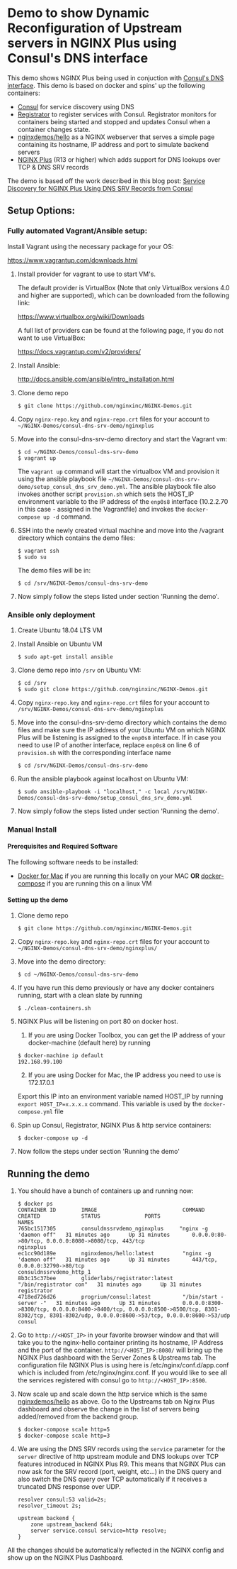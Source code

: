 # Demo to show Dynamic Reconfiguration of Upstream servers in NGINX Plus using Consul's DNS interface

This demo shows NGINX Plus being used in conjuction with [Consul's DNS interface](https://www.consul.io/docs/agent/dns.html). This demo is based on docker and spins'
up the following containers:

*   [Consul](http://www.consul.io) for service discovery using DNS
*   [Registrator](https://github.com/gliderlabs/registrator) to register services with Consul.  Registrator monitors for containers being started and stopped and updates Consul when a container changes state.
*   [nginxdemos/hello](https://hub.docker.com/r/nginxdemos/hello/) as a NGINX webserver that serves a simple page containing its hostname, IP address and port to simulate backend servers
*   [NGINX Plus](http://www.nginx.com/products) (R13 or higher) which adds support for DNS lookups over TCP & DNS SRV records

The demo is based off the work described in this blog post: [Service Discovery for NGINX Plus Using DNS SRV Records from Consul](https://www.nginx.com/blog/service-discovery-nginx-plus-srv-records-consul-dns/)

## Setup Options:

### Fully automated Vagrant/Ansible setup:

Install Vagrant using the necessary package for your OS:

<https://www.vagrantup.com/downloads.html>

1.  Install provider for vagrant to use to start VM's.

    The default provider is VirtualBox (Note that only VirtualBox versions 4.0 and higher are supported), which can be downloaded from the following link:

    <https://www.virtualbox.org/wiki/Downloads>

    A full list of providers can be found at the following page, if you do not want to use VirtualBox:

    <https://docs.vagrantup.com/v2/providers/>

2.  Install Ansible:

    <http://docs.ansible.com/ansible/intro_installation.html>

3.  Clone demo repo

    `$ git clone https://github.com/nginxinc/NGINX-Demos.git`

4.  Copy `nginx-repo.key` and `nginx-repo.crt` files for your account to `~/NGINX-Demos/consul-dns-srv-demo/nginxplus`

5.  Move into the consul-dns-srv-demo directory and start the Vagrant vm:

    ```
    $ cd ~/NGINX-Demos/consul-dns-srv-demo
    $ vagrant up
    ```

    The `vagrant up` command will start the virtualbox VM and provision it using the ansible playbook file `~/NGINX-Demos/consul-dns-srv-demo/setup_consul_dns_srv_demo.yml`. The ansible playbook file also invokes another script `provision.sh` which sets the HOST_IP environment variable to the IP address of the `enp0s8` interface (10.2.2.70 in this case - assigned in the Vagrantfile) and invokes the `docker-compose up -d` command.

6.  SSH into the newly created virtual machine and move into the /vagrant directory which contains the demo files:

    ```
    $ vagrant ssh
    $ sudo su
    ```

    The demo files will be in:
    ```
    $ cd /srv/NGINX-Demos/consul-dns-srv-demo
    ```

7.  Now simply follow the steps listed under section 'Running the demo'.

### Ansible only deployment

1.  Create Ubuntu 18.04 LTS VM

2.  Install Ansible on Ubuntu VM

    `$ sudo apt-get install ansible`

3.  Clone demo repo into `/srv` on Ubuntu VM:

    ```
    $ cd /srv
    $ sudo git clone https://github.com/nginxinc/NGINX-Demos.git
    ```

4.  Copy `nginx-repo.key` and `nginx-repo.crt` files for your account to `/srv/NGINX-Demos/consul-dns-srv-demo/nginxplus`

5.  Move into the consul-dns-srv-demo directory which contains the demo files and make sure the IP address of your Ubuntu VM on which NGINX Plus will be listening is assigned to the `enp0s8` interface. If in case you need to use IP of another interface, replace `enp0s8` on line 6 of `provision.sh` with the corresponding interface name

     `$ cd /srv/NGINX-Demos/consul-dns-srv-demo`

6.  Run the ansible playbook against localhost on Ubuntu VM:

    `$ sudo ansible-playbook -i "localhost," -c local /srv/NGINX-Demos/consul-dns-srv-demo/setup_consul_dns_srv_demo.yml`

7.  Now simply follow the steps listed under section 'Running the demo'.

### Manual Install

#### Prerequisites and Required Software

The following software needs to be installed:

*   [Docker for Mac](https://www.docker.com/products/docker#/mac) if you are running this locally on your MAC **OR** [docker-compose](https://docs.docker.com/compose/install) if you are running this on a linux VM

#### Setting up the demo

1.  Clone demo repo

    `$ git clone https://github.com/nginxinc/NGINX-Demos.git`

2.  Copy `nginx-repo.key` and `nginx-repo.crt` files for your account to `~/NGINX-Demos/consul-dns-srv-demo/nginxplus/`

3.  Move into the demo directory:

    `$ cd ~/NGINX-Demos/consul-dns-srv-demo`

4.  If you have run this demo previously or have any docker containers running, start with a clean slate by running

    `$ ./clean-containers.sh`

5.  NGINX Plus will be listening on port 80 on docker host.

    1.  If you are using Docker Toolbox, you can get the IP address of your docker-machine (default here) by running

    ```
    $ docker-machine ip default
    192.168.99.100
    ```

    2.  If you are using Docker for Mac, the IP address you need to use is 172.17.0.1

    Export this IP into an environment variable named HOST_IP by running `export HOST_IP=x.x.x.x` command. This variable is used by the `docker-compose.yml` file

6.  Spin up Consul, Registrator, NGINX Plus & http service containers:

    `$ docker-compose up -d`

7.  Now follow the steps under section 'Running the demo'

## Running the demo

1.  You should have a bunch of containers up and running now:

    ```
    $ docker ps
    CONTAINER ID        IMAGE                           COMMAND                  CREATED             STATUS              PORTS                                                                                                                                              NAMES
    765bc1517305        consuldnssrvdemo_nginxplus     "nginx -g 'daemon off"   31 minutes ago      Up 31 minutes       0.0.0.0:80->80/tcp, 0.0.0.0:8080->8080/tcp, 443/tcp                                                                                                nginxplus
    ec1cc90d189e        nginxdemos/hello:latest         "nginx -g 'daemon off"   31 minutes ago      Up 31 minutes       443/tcp, 0.0.0.0:32790->80/tcp                                                                                                                     consuldnssrvdemo_http_1
    8b3c15c37bee        gliderlabs/registrator:latest   "/bin/registrator con"   31 minutes ago      Up 31 minutes                                                                                                                                                          registrator
    4718ed726d26        progrium/consul:latest          "/bin/start -server -"   31 minutes ago      Up 31 minutes       0.0.0.0:8300->8300/tcp, 0.0.0.0:8400->8400/tcp, 0.0.0.0:8500->8500/tcp, 8301-8302/tcp, 8301-8302/udp, 0.0.0.0:8600->53/tcp, 0.0.0.0:8600->53/udp   consul
    ```

2.  Go to `http://<HOST_IP>` in your favorite browser window and that will take you to the nginx-hello container printing its hostname, IP Address and the port of the container. `http://<HOST_IP>:8080/` will bring up the NGINX Plus dashboard with the Server Zones & Upstreams tab. The configuration file NGINX Plus is using here is /etc/nginx/conf.d/app.conf which is included from /etc/nginx/nginx.conf. If you would like to see all the services registered with consul go to `http://<HOST_IP>:8500`.

3.  Now scale up and scale down the http service which is the same [nginxdemos/hello](https://hub.docker.com/r/nginxdemos/hello/) as above. Go to the Upstreams tab on Nginx Plus dashboard and observe the change in the list of servers being added/removed from the backend group.

    ```
    $ docker-compose scale http=5
    $ docker-compose scale http=3
    ```

4.  We are using the DNS SRV records using the `service` parameter for the `server` directive of http upstream module and DNS lookups over TCP features introduced in NGINX Plus R9. This means that NGINX Plus can now ask for the SRV record (port, weight, etc...) in the DNS query and also switch the DNS query over TCP automatically if it receives a truncated DNS response over UDP.

    ```
    resolver consul:53 valid=2s;
    resolver_timeout 2s;

    upstream backend {
        zone upstream_backend 64k;
        server service.consul service=http resolve;
    }
    ```

All the changes should be automatically reflected in the NGINX config and show up on the NGINX Plus Dashboard.
